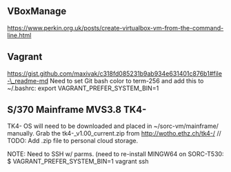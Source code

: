 ## VBoxManage
https://www.perkin.org.uk/posts/create-virtualbox-vm-from-the-command-line.html

## Vagrant
https://gist.github.com/maxivak/c318fd085231b9ab934e631401c876b1#file-\_readme-md
Need to set Git bash color to term-256 and add this to ~/.bashrc:
export VAGRANT\_PREFER\_SYSTEM\_BIN=1

## S/370 Mainframe MVS3.8 TK4-
TK4- OS will need to be downloaded and placed in ~/sorc-vm/mainframe/ manually.
Grab the tk4-_v1.00_current.zip from http://wotho.ethz.ch/tk4-/
// TODO: Add .zip file to personal cloud storage.

NOTE: Need to SSH w/ parms. (need to re-install MINGW64 on SORC-T530:
      $ VAGRANT_PREFER_SYSTEM_BIN=1 vagrant ssh
